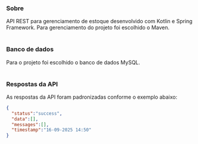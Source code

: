 ### Sobre
API REST para gerenciamento de estoque desenvolvido com Kotlin e Spring Framework. Para gerenciamento do projeto foi escolhido o Maven.
<br>
<br>

### Banco de dados
Para o projeto foi escolhido o banco de dados MySQL.
<br>
<br>

### Respostas da API
As respostas da API foram padronizadas conforme o exemplo abaixo:

```json
{
  "status":"success",
  "data":[],
  "messages":[],
  "timestamp":"16-09-2025 14:50"
}
```

